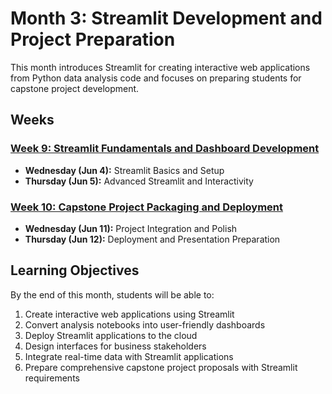 # Month 3: Streamlit Development and Project Preparation

This month introduces Streamlit for creating interactive web applications from Python data analysis code and focuses on preparing students for capstone project development.

## Weeks

### [Week 9: Streamlit Fundamentals and Dashboard Development](Week_9/)
- **Wednesday (Jun 4):** Streamlit Basics and Setup
- **Thursday (Jun 5):** Advanced Streamlit and Interactivity

### [Week 10: Capstone Project Packaging and Deployment](Week_10/)
- **Wednesday (Jun 11):** Project Integration and Polish
- **Thursday (Jun 12):** Deployment and Presentation Preparation

## Learning Objectives

By the end of this month, students will be able to:
1. Create interactive web applications using Streamlit
2. Convert analysis notebooks into user-friendly dashboards
3. Deploy Streamlit applications to the cloud
4. Design interfaces for business stakeholders
5. Integrate real-time data with Streamlit applications
6. Prepare comprehensive capstone project proposals with Streamlit requirements